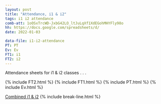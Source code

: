 ```yaml
---
layout: post
title: "Attendance, i1 & i2"
tags: i1 i2 attendance
comb-att: 1oOSxTrcWD-JxbG42LO_ltJuLqXf1XdEGohMHYFly98o
hh: https://docs.google.com/spreadsheets/d/
date: 2022-01-03

data-file: i1-i2-attendance
PT: PT
Ev: Ev
FT1: i1
FT2: i2
---
```


Attendance sheets for i1 & i2 classes . . .

{% include FT2.html %}
{% include FT1.html %}
{% include PT.html %}
{% include Ev.html %}

<a href="{{ site.gdrive }}{{ page.comb-att }}" class="stitches_btn">Combined i1 & i2</a>
{% include break-line.html %}
